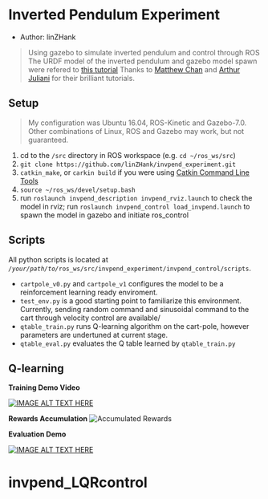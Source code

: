 # Inverted Pendulum Experiment
* Author: linZHank
> Using gazebo to simulate inverted pendulum and control through ROS
> The URDF model of the inverted pendulum and gazebo model spawn were refered to [this tutorial](http://gazebosim.org/tutorials?tut=ros_urdf&cat=connect_ros)
> Thanks to [Matthew Chan](https://medium.com/@tuzzer/cart-pole-balancing-with-q-learning-b54c6068d947) and [Arthur Juliani](https://medium.com/emergent-future/simple-reinforcement-learning-with-tensorflow-part-0-q-learning-with-tables-and-neural-networks-d195264329d0) for their brilliant tutorials.

## Setup
> My configuration was Ubuntu 16.04, ROS-Kinetic and Gazebo\-7.0. Other combinations of Linux, ROS and Gazebo may work, but not guaranteed.
1. cd to the `/src` directory in ROS workspace \(e.g. `cd ~/ros_ws/src`\)
2. `git clone https://github.com/linZHank/invpend_experiment.git`
3. `catkin_make`, or `carkin build` if you were using [Catkin Command Line Tools](https://catkin-tools.readthedocs.io/en/latest/)
4. `source ~/ros_ws/devel/setup.bash`
5. run `roslaunch invpend_description invpend_rviz.launch` to check the model in rviz;
   run `roslaunch invpend_control load_invpend.launch` to spawn the model in gazebo and initiate ros_control

## Scripts
All python scripts is located at *`/your/path/to/`*`ros_ws/src/invpend_experiment/invpend_control/scripts`.
- `cartpole_v0.py` and `cartpole_v1` configures the model to be a reinforcement learning ready enviroment.
- `test_env.py` is a good starting point to familiarize this environment. Currently, sending random command and sinusoidal command to the cart through velocity control are available/
- `qtable_train.py` runs Q-learning algorithm on the cart-pole, however parameters are undertuned at current stage.
- `qtable_eval.py` evaluates the Q table learned by `qtable_train.py`

## Q-learning
**Training Demo Video**

[![IMAGE ALT TEXT HERE](https://img.youtube.com/vi/ZidldNeV2J0/0.jpg)](https://youtu.be/ZidldNeV2J0)

**Rewards Accumulation**
![Accumulated Rewards](https://raw.githubusercontent.com/linZHank/invpend_experiment/master/invpend_control/scripts/qtable_storage/reward2018-01-17.png)

**Evaluation Demo**

[![IMAGE ALT TEXT HERE](https://img.youtube.com/vi/NzseM5My8-Q/0.jpg)](https://youtu.be/NzseM5My8-Q)
# invpend_LQRcontrol
